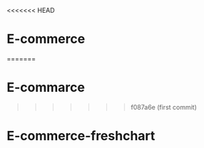 <<<<<<< HEAD
# E-commerce
=======
# E-commarce
>>>>>>> f087a6e (first commit)
# E-commerce-freshchart
